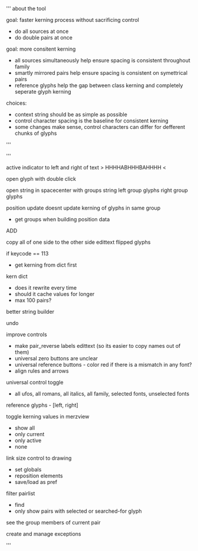 
'''
about the tool

goal: faster kerning process without sacrificing control
- do all sources at once
- do double pairs at once

goal: more consitent kerning
- all sources simultaneously help ensure spacing is consistent throughout family
- smartly mirrored pairs help ensure spacing is consistent on symettrical pairs
- reference glyphs help the gap between class kerning and completely seperate glyph kerning

choices:
- context string should be as simple as possible
- control character spacing is the baseline for consistent kerning
- some changes make sense, control characters can differ for defferent chunks of glyphs

'''



'''

active indicator to left and right of text  > HHHHABHHHBAHHHH <

open glyph with double click

open string in spacecenter with groups
    string
    left group glyphs
    right group glyphs

position update doesnt update kerning of glyphs in same group
- get groups when building position data

ADD

copy all of one side to the other side
edittext flipped glyphs

if keycode == 113
- get kerning from dict first

kern dict
- does it rewrite every time
- should it cache values for longer
- max 100 pairs?

better string builder

undo

improve controls
- make pair_reverse labels edittext (so its easier to copy names out of them)
- universal zero buttons are unclear
- universal reference buttons - color red if there is a mismatch in any font?
- align rules and arrows

universal control toggle
- all ufos, all romans, all italics, all family, selected fonts, unselected fonts

reference glyphs - [left, right]

toggle kerning values in merzview
- show all
- only current
- only active
- none

link size control to drawing
- set globals
- reposition elements
- save/load as pref

filter pairlist
- find
- only show pairs with selected or searched-for glyph

see the group members of current pair

create and manage exceptions

'''
